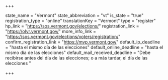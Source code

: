 +++

state_name = "Vermont"
state_abbreviation = "vt"
is_state = "true"
registration_type = "online"
translationKey = "Vermont"
type = "register"
hp_link = "https://sos.vermont.gov/elections/"
registration_link = "https://olvr.vermont.gov/"
more_info_link = "https://sos.vermont.gov/elections/voters/registration/"
confirm_registration_link = "https://mvp.vermont.gov/"
default_ip_deadline = "hasta el mismo día de las elecciones"
default_online_deadline = "hasta el mismo día de las elecciones"
default_mail_received_deadline = "Debe recibirse antes del día de las elecciones; o a más tardar, el día de las elecciones "

+++